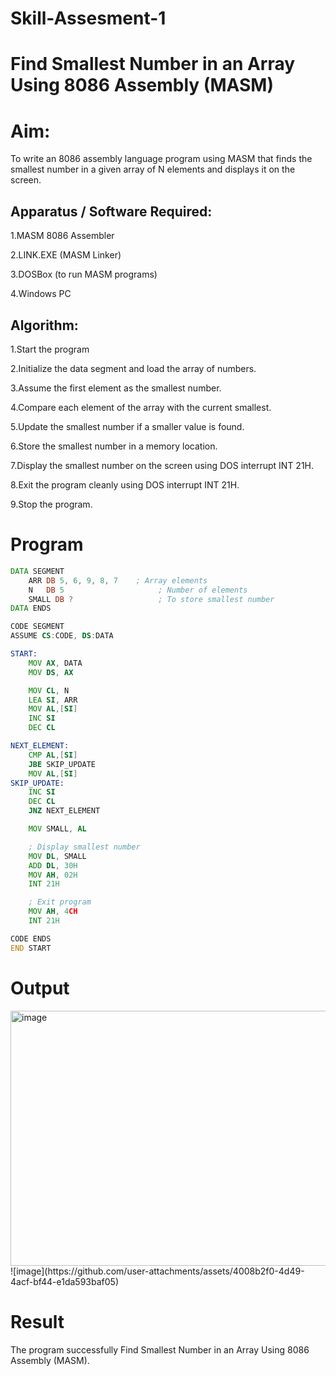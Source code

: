 # Skill-Assesment-1
# Find Smallest Number in an Array Using 8086 Assembly (MASM)
# Aim:
To write an 8086 assembly language program using MASM that finds the smallest number in a given array of N elements and displays it on the screen.
## Apparatus / Software Required:
1.MASM 8086 Assembler

2.LINK.EXE (MASM Linker)

3.DOSBox (to run MASM programs)

4.Windows PC
## Algorithm:
1.Start the program 

2.Initialize the data segment and load the array of numbers.

3.Assume the first element as the smallest number.

4.Compare each element of the array with the current smallest.

5.Update the smallest number if a smaller value is found.

6.Store the smallest number in a memory location.

7.Display the smallest number on the screen using DOS interrupt INT 21H.

8.Exit the program cleanly using DOS interrupt INT 21H.

9.Stop the program.
# Program
```asm
DATA SEGMENT
    ARR DB 5, 6, 9, 8, 7    ; Array elements
    N   DB 5                     ; Number of elements
    SMALL DB ?                   ; To store smallest number
DATA ENDS

CODE SEGMENT
ASSUME CS:CODE, DS:DATA

START:
    MOV AX, DATA
    MOV DS, AX

    MOV CL, N
    LEA SI, ARR
    MOV AL,[SI]
    INC SI
    DEC CL

NEXT_ELEMENT:
    CMP AL,[SI]
    JBE SKIP_UPDATE
    MOV AL,[SI]
SKIP_UPDATE:
    INC SI
    DEC CL
    JNZ NEXT_ELEMENT

    MOV SMALL, AL

    ; Display smallest number
    MOV DL, SMALL
    ADD DL, 30H
    MOV AH, 02H
    INT 21H

    ; Exit program
    MOV AH, 4CH
    INT 21H

CODE ENDS
END START

```
# Output
<img width="567" height="408" alt="image" src="https://github.com/user-attachments/assets/10219730-814d-4a68-91e0-25491527850d" />
![image](https://github.com/user-attachments/assets/4008b2f0-4d49-4acf-bf44-e1da593baf05)

# Result
The program successfully Find Smallest Number in an Array Using 8086 Assembly (MASM).
